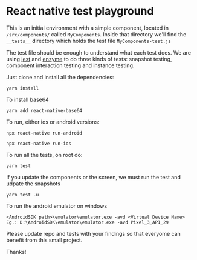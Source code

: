 # React native test playground

This is an initial environment with a simple component, located in ```/src/components/``` called ```MyComponents```.
Inside that directory we'll find the ```__tests__``` directory which holds the test file ```MyComponents-test.js```

The test file should be enough to understand what each test does. We are using [jest](https://jestjs.io/)
and [enzyme](https://enzymejs.github.io/enzyme/) to do three kinds of tests: 
snapshot testing, component interaction testing and instance testing.

Just clone and install all the dependencies:

```
yarn install
```

To install base64
```
yarn add react-native-base64
```

To run, either ios or android versions:
```
npx react-native run-android
```
```
npx react-native run-ios
```

To run all the tests, on root do:
```
yarn test
```

If you update the components or the screen, we must run the test and udpate the snapshots
```
yarn test -u
```

To run the android emulator on windows
```
<AndroidSDK path>\emulator\emulator.exe -avd <Virtual Device Name>
Eg.: D:\AndroidSDK\emulator\emulator.exe -avd Pixel_3_API_29
```


Please update repo and tests with your findings so that everyome can benefit from this small project. 

Thanks!
